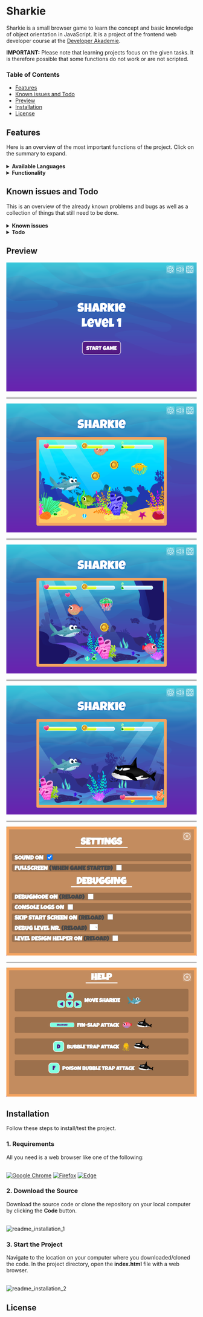 ﻿<h1>Sharkie</h1>

Sharkie is a small browser game to learn the concept and basic knowledge of object orientation in JavaScript. It is a project of the frontend web developer course at the <a href="https://developerakademie.com/">Developer Akademie</a>.<br>

<b>IMPORTANT:</b> Please note that learning projects focus on the given tasks. It is therefore possible that some functions do not work or are not scripted.
<h3>Table of Contents</h3>

- <a href="#features">Features</a>
- <a href="#known-issues-and-todo">Known issues and Todo</a>
- <a href="#preview">Preview</a>
- <a href="#installation">Installation</a>
- <a href="#license">License</a>

<h2 id="features">Features</h2>
Here is an overview of the most important functions of the project. Click on the summary to expand.<br>

<br>

<details><summary><b>Available Languages</b></summary>
  
:heavy_check_mark: English <br>
  
</details>

<details><summary><b>Functionality</b></summary>
  
:heavy_check_mark: ...
  
</details>

<h2 id="known-issues-and-todo">Known issues and Todo</h2>
This is an overview of the already known problems and bugs as well as a collection of things that still need to be done.<br>

<br>

<details><summary><b>Known issues</b></summary>

:x: ... <br>
:x: ... <br>
:x: ... <br>

</details>

<details><summary><b>Todo</b></summary>

:triangular_flag_on_post: ... <br>
:triangular_flag_on_post: ... <br>
:triangular_flag_on_post: ... <br>

</details>

<h2 id="preview">Preview</h2>

![This is an image](/img/preview/start_screen.png)

---

![This is an image](/img/preview/level_1.png)

---

![This is an image](/img/preview/level_2.png)

---

![This is an image](/img/preview/endboss.png)

---

![This is an image](/img/preview/settings_menu.png)

---

![This is an image](/img/preview/help.png)


<h2 id="installation">Installation</h2>
Follow these steps to install/test the project.

<h3 id="requirements">1. Requirements</h3>
All you need is a web browser like one of the following:
<br>
<br>

<a href="https://www.google.com/chrome/">![Google Chrome](https://img.shields.io/badge/Google%20Chrome-4285F4?style=for-the-badge&logo=GoogleChrome&logoColor=white)</a>
<a href="https://www.mozilla.org/en-US/firefox/new/">![Firefox](https://img.shields.io/badge/Firefox-FF7139?style=for-the-badge&logo=Firefox-Browser&logoColor=white)</a>
<a href="https://www.microsoft.com/en-US/edge">![Edge](https://img.shields.io/badge/Edge-0078D7?style=for-the-badge&logo=Microsoft-edge&logoColor=white)</a>

<h3>2. Download the Source</h3>
Download the source code or clone the repository on your local computer by clicking the <b>Code</b> button.
<br>
<br>

![readme_installation_1](https://user-images.githubusercontent.com/55922592/161735913-9de1b046-0a0c-448b-80fa-145ee904d8ab.png)


<h3>3. Start the Project</h3>
Navigate to the location on your computer where you downloaded/cloned the code. In the project directory, open the <b>index.html</b> file with a web browser.
<br>
<br>

![readme_installation_2](https://user-images.githubusercontent.com/55922592/161733187-a9ca556c-d21e-4f74-b96d-015082da85d5.png)

<h2 id="license">License</h2>

